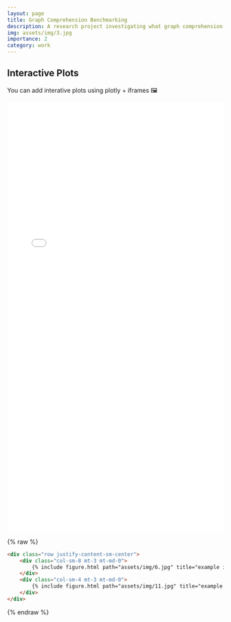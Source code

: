 ```yaml
---
layout: page
title: Graph Comprehension Benchmarking
description: A research project investigating what graph comprehension is and how do you measure it?
img: assets/img/3.jpg
importance: 2
category: work
---
```


## Interactive Plots

You can add interative plots using plotly + iframes :framed_picture:

<!--<div class="l-page">
style="border: 1px dashed grey;"
-->
<div class="l-page">
  <iframe src="{{ '/assets/plotly/gcb_cogsci_outline_old.html' | relative_url }}" frameborder='0' scrolling='yes' height="1000px" width="100%" ></iframe>
</div>

{% raw %}
```html
<div class="row justify-content-sm-center">
    <div class="col-sm-8 mt-3 mt-md-0">
        {% include figure.html path="assets/img/6.jpg" title="example image" class="img-fluid rounded z-depth-1" %}
    </div>
    <div class="col-sm-4 mt-3 mt-md-0">
        {% include figure.html path="assets/img/11.jpg" title="example image" class="img-fluid rounded z-depth-1" %}
    </div>
</div>
```
{% endraw %}
